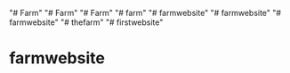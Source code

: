 "# Farm" 
"# Farm" 
"# Farm" 
"# farm" 
"# farmwebsite" 
"# farmwebsite" 
"# farmwebsite" 
"# thefarm" 
"# firstwebsite" 
# farmwebsite
